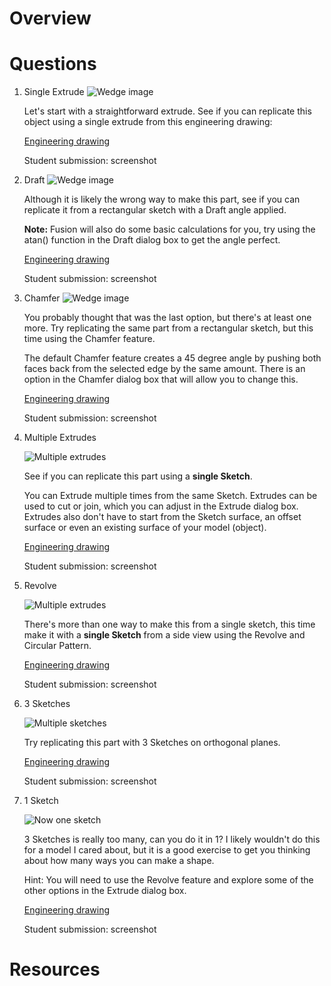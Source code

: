 # Overview

# Questions
1. Single Extrude
    ![Wedge image](assets/wedge.png)

    Let's start with a straightforward extrude. See if you can replicate this object using a single extrude from this engineering drawing:

    [Engineering drawing](assets/wedge_drawing.pdf)

    Student submission: screenshot

1. Draft
    ![Wedge image](assets/wedge.png)

    Although it is likely the wrong way to make this part, see if you can replicate it from a rectangular sketch with a Draft angle applied.

    **Note:** Fusion will also do some basic calculations for you, try using the atan() function in the Draft dialog box to get the angle perfect.

    [Engineering drawing](assets/wedge_drawing.pdf)

    Student submission: screenshot

1. Chamfer
    ![Wedge image](assets/wedge.png)

    You probably thought that was the last option, but there's at least one more. Try replicating the same part from a rectangular sketch, but this time using the Chamfer feature.

    The default Chamfer feature creates a 45 degree angle by pushing both faces back from the selected edge by the same amount. There is an option in the Chamfer dialog box that will allow you to change this.

    [Engineering drawing](assets/wedge_drawing.pdf)

    Student submission: screenshot

1. Multiple Extrudes

    ![Multiple extrudes](assets/multiple_extrudes.png)

    See if you can replicate this part using a **single Sketch**.

    You can Extrude multiple times from the same Sketch. Extrudes can be used to cut or join, which you can adjust in the Extrude dialog box. Extrudes also don't have to start from the Sketch surface, an offset surface or even an existing surface of your model (object).

    [Engineering drawing](assets/multiple_extrudes_drawing.pdf)

    Student submission: screenshot

1. Revolve

    ![Multiple extrudes](assets/multiple_extrudes.png)

    There's more than one way to make this from a single sketch, this time make it with a **single Sketch** from a side view using the Revolve and Circular Pattern.

    [Engineering drawing](assets/multiple_extrudes_drawing.pdf)

    Student submission: screenshot

1. 3 Sketches

    ![Multiple sketches](assets/multiple_sketches.png)

    Try replicating this part with 3 Sketches on orthogonal planes.

    [Engineering drawing](assets/three_sketch_wedge.pdf)

    Student submission: screenshot

1. 1 Sketch

    ![Now one sketch](assets/multiple_sketches.png)

    3 Sketches is really too many, can you do it in 1? I likely wouldn't do this for a model I cared about, but it is a good exercise to get you thinking about how many ways you can make a shape.

    Hint: You will need to use the Revolve feature and explore some of the other options in the Extrude dialog box.

    [Engineering drawing](assets/three_sketch_wedge.pdf)

    Student submission: screenshot

# Resources